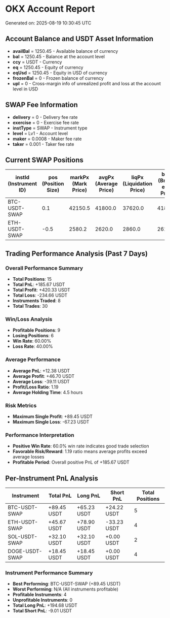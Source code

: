 # OKX Account Report

Generated on: 2025-08-19 10:30:45 UTC

## Account Balance and USDT Asset Information

- **availBal** = 1250.45 - Available balance of currency
- **bal** = 1250.45 - Balance at the account level
- **ccy** = USDT - Currency
- **eq** = 1250.45 - Equity of currency
- **eqUsd** = 1250.45 - Equity in USD of currency
- **frozenBal** = 0 - Frozen balance of currency
- **upl** = 0 - Cross-margin info of unrealized profit and loss at the account level in USD

## SWAP Fee Information

- **delivery** = 0 - Delivery fee rate
- **exercise** = 0 - Exercise fee rate
- **instType** = SWAP - Instrument type
- **level** = Lv1 - Account level
- **maker** = 0.0008 - Maker fee rate
- **taker** = 0.001 - Taker fee rate

## Current SWAP Positions

| instId (Instrument ID) | pos (Position Size) | markPx (Mark Price) | avgPx (Average Price) | liqPx (Liquidation Price) | bePx (Break-even Price) | upl (Unrealized PnL) | mgnRatio (Margin Ratio) | imr (Initial Margin) | lever (Leverage) | tpTriggerPx (Take Profit Price) | slTriggerPx (Stop Loss Price) |
| --- | --- | --- | --- | --- | --- | --- | --- | --- | --- | --- | --- |
| BTC-USDT-SWAP | 0.1 | 42150.5 | 41800.0 | 37620.0 | 41808.0 | +35.05 | 1250.5% | 418.0 | 10 | 45000.0 | 39000.0 |
| ETH-USDT-SWAP | -0.5 | 2580.2 | 2620.0 | 2860.0 | 2617.4 | -19.9 | 892.3% | 131.0 | 10 | N/A | 2750.0 |

## Trading Performance Analysis (Past 7 Days)

### Overall Performance Summary

- **Total Positions**: 15
- **Total PnL**: +185.67 USDT
- **Total Profit**: +420.33 USDT
- **Total Loss**: -234.66 USDT
- **Instruments Traded**: 8
- **Total Trades**: 30

### Win/Loss Analysis

- **Profitable Positions**: 9
- **Losing Positions**: 6
- **Win Rate**: 60.00%
- **Loss Rate**: 40.00%

### Average Performance

- **Average PnL**: +12.38 USDT
- **Average Profit**: +46.70 USDT
- **Average Loss**: -39.11 USDT
- **Profit/Loss Ratio**: 1.19
- **Average Holding Time**: 4.5 hours

### Risk Metrics

- **Maximum Single Profit**: +89.45 USDT
- **Maximum Single Loss**: -67.23 USDT

### Performance Interpretation

- **Positive Win Rate**: 60.0% win rate indicates good trade selection
- **Favorable Risk/Reward**: 1.19 ratio means average profits exceed average losses
- **Profitable Period**: Overall positive PnL of +185.67 USDT

## Per-Instrument PnL Analysis

| Instrument | Total PnL | Long PnL | Short PnL | Total Positions |
| --- | --- | --- | --- | --- |
| BTC-USDT-SWAP | +89.45 USDT | +65.23 USDT | +24.22 USDT | 5 |
| ETH-USDT-SWAP | +45.67 USDT | +78.90 USDT | -33.23 USDT | 4 |
| SOL-USDT-SWAP | +32.10 USDT | +32.10 USDT | +0.00 USDT | 2 |
| DOGE-USDT-SWAP | +18.45 USDT | +18.45 USDT | +0.00 USDT | 4 |

### Instrument Performance Summary

- **Best Performing**: BTC-USDT-SWAP (+89.45 USDT)
- **Worst Performing**: N/A (All instruments profitable)
- **Profitable Instruments**: 4
- **Unprofitable Instruments**: 0
- **Total Long PnL**: +194.68 USDT
- **Total Short PnL**: -9.01 USDT
